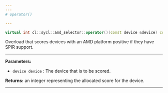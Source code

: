 ```yaml
---
---
# operator()

---
```


```cpp
virtual int cl::sycl::amd_selector::operator()(const device &device) const
```


Overload that scores devices with an AMD platform positive if they have SPIR support. 


---
**Parameters:**

 - `device device`
: The device that is to be scored. 

**Returns:** an integer representing the allocated score for the device. 

---

